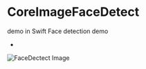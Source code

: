 # CoreImageFaceDetect
demo in Swift
Face detection demo

- 

![FaceDectect Image](https://github.com/frcocoatst/FaceDectect/blob/master/face.png)
